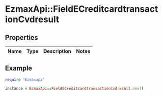 # EzmaxApi::FieldECreditcardtransactionCvdresult

## Properties

| Name | Type | Description | Notes |
| ---- | ---- | ----------- | ----- |

## Example

```ruby
require 'Ezmaxapi'

instance = EzmaxApi::FieldECreditcardtransactionCvdresult.new()
```

